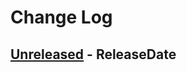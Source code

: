 # Change Log

<!-- next-header -->

## [Unreleased] - ReleaseDate

<!-- next-url -->
[Unreleased]: https://gitlab.com/lexibook/lexibook/compare/lexibook-core-v0.2.4...HEAD
